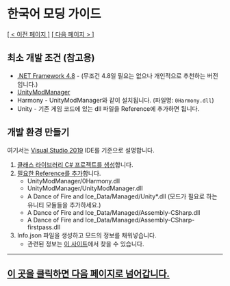 # 한국어 모딩 가이드
<ins>[[ < 이전 페이지 ]](./main.md)</ins> <ins>[[ 다음 페이지 > ]](./dev-2.md)</ins>

## 최소 개발 조건 (참고용)
* [.NET Framework 4.8](https://go.microsoft.com/fwlink/?linkid=2088517) - (무조건 4.8일 필요는 없으나 개인적으로 추천하는 버전입니다.)
* [UnityModManager](https://www.nexusmods.com/site/mods/21)
* Harmony - UnityModManager와 같이 설치됩니다. (파일명: `0Harmony.dll`)
* Unity - 기존 게임 코드에 있는 dll 파일을 Reference에 추가하면 됩니다.

## 개발 환경 만들기

여기서는 [Visual Studio 2019](https://visualstudio.microsoft.com/) IDE를 기준으로 설명합니다.

1. [클래스 라이브러리 C# 프로젝트를 생성](https://docs.microsoft.com/en-us/dotnet/core/tutorials/library-with-visual-studio)합니다.
2. [필요한 Reference를 추가](https://docs.microsoft.com/en-us/visualstudio/ide/managing-references-in-a-project?view=vs-2019)합니다.
    * UnityModManager/0Harmony.dll
    * UnityModManager/UnityModManager.dll
    * A Dance of Fire and Ice_Data/Managed/Unity*.dll (모드가 필요로 하는 유니티 모듈들을 추가하세요.)
    * A Dance of Fire and Ice_Data/Managed/Assembly-CSharp.dll
    * A Dance of Fire and Ice_Data/Managed/Assembly-CSharp-firstpass.dll
3. Info.json 파일을 생성하고 모드의 정보를 채워넣습니다.
    * 관련된 정보는 [이 사이트](https://wiki.nexusmods.com/index.php/How_to_create_mod_for_unity_game)에서 찾을 수 있습니다.

---

## [이 곳을 클릭하면 다음 페이지로 넘어갑니다.](./dev-2.md)